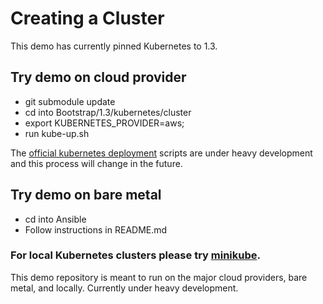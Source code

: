 # Creating a Cluster

This demo has currently pinned Kubernetes to 1.3.

## Try demo on cloud provider

- git submodule update
- cd into Bootstrap/1.3/kubernetes/cluster
- export KUBERNETES_PROVIDER=aws;
- run kube-up.sh

The [official kubernetes deployment](hhttp://kubernetes.io/docs/getting-started-guides/aws/) scripts are under heavy development and this process will change in the future.

## Try demo on bare metal

- cd into Ansible
- Follow instructions in README.md

### For local Kubernetes clusters please try [minikube](https://github.com/kubernetes/minikube).

This demo repository is meant to run on the major cloud providers, bare metal, and locally. Currently under heavy development.


